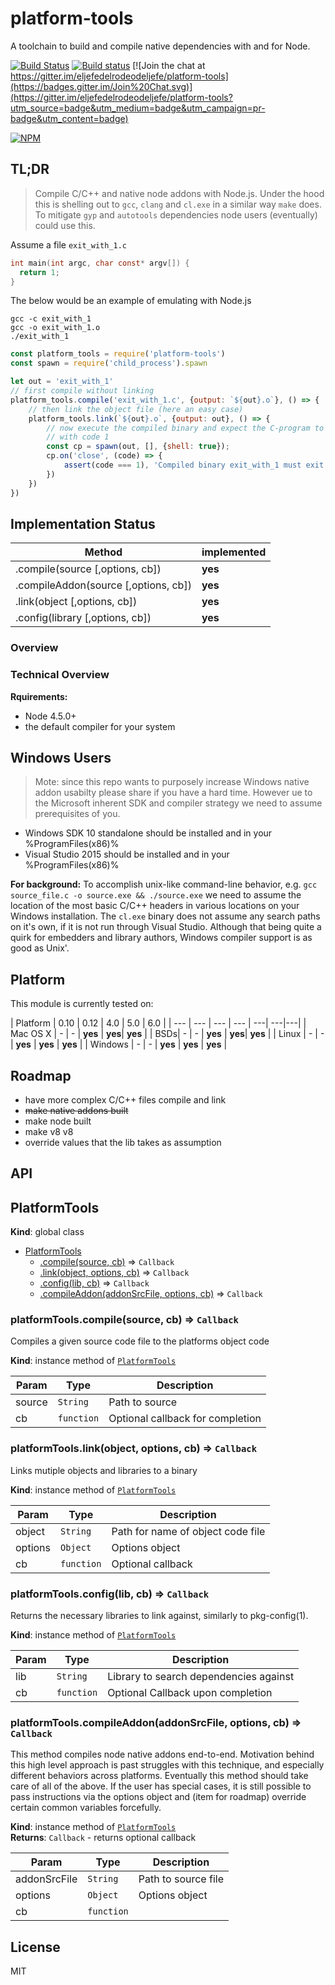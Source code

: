 # platform-tools

A toolchain to build and compile native dependencies with and for Node.

[![Build Status](https://travis-ci.org/eljefedelrodeodeljefe/platform-tools.svg?branch=master)](https://travis-ci.org/eljefedelrodeodeljefe/platform-tools) [![Build status](https://ci.appveyor.com/api/projects/status/59q34ua3i457k27x?svg=true)](https://ci.appveyor.com/project/eljefederodeodeljefe/platform-tools) [![Join the chat at https://gitter.im/eljefedelrodeodeljefe/platform-tools](https://badges.gitter.im/Join%20Chat.svg)](https://gitter.im/eljefedelrodeodeljefe/platform-tools?utm_source=badge&utm_medium=badge&utm_campaign=pr-badge&utm_content=badge)

[![NPM](https://nodei.co/npm-dl/platform-tools.png?months=6&height=2)](https://nodei.co/npm/platform-tools/)

## TL;DR

> Compile C/C++ and native node addons with Node.js. Under the hood this is shelling
out to `gcc`, `clang` and `cl.exe` in a similar way `make` does. To mitigate `gyp` and
`autotools` dependencies node users (eventually) could use this.

Assume a file `exit_with_1.c`

```c
int main(int argc, char const* argv[]) {
  return 1;
}
```

The below would be an example of emulating with Node.js

```console
gcc -c exit_with_1
gcc -o exit_with_1.o
./exit_with_1
```

```js
const platform_tools = require('platform-tools')
const spawn = require('child_process').spawn

let out = 'exit_with_1'
// first compile without linking
platform_tools.compile('exit_with_1.c', {output: `${out}.o`}, () => {
	// then link the object file (here an easy case)
	platform_tools.link(`${out}.o`, {output: out}, () => {
		// now execute the compiled binary and expect the C-program to end
		// with code 1
		const cp = spawn(out, [], {shell: true});
		cp.on('close', (code) => {
			assert(code === 1), 'Compiled binary exit_with_1 must exit with code 1')
		})
	})
})
```

## Implementation Status<a name="status"></a>
| Method | implemented |
| --- | --- |
| .compile(source [,options, cb]) | **yes** |
| .compileAddon(source [,options, cb]) | **yes** |
| .link(object [,options, cb]) | **yes** |
| .config(library [,options, cb]) | **yes** |



### Overview

### Technical Overview

**Rquirements:**
* Node 4.5.0+
* the default compiler for your system

## Windows Users

> Mote: since this repo wants to purposely increase Windows native addon usabilty
please share if you have a hard time. However ue to the Microsoft inherent SDK
and compiler strategy we need to assume prerequisites of you.

* Windows SDK 10 standalone should be installed and in your %ProgramFiles(x86)%
* Visual Studio 2015 should be installed and in your %ProgramFiles(x86)%

**For background:** To accomplish unix-like command-line behavior, e.g.
`gcc source_file.c -o source.exe && ./source.exe` we need to assume the location
of the most basic C/C++ headers in various locations on your Windows installation.
The `cl.exe` binary does not assume any search paths on it's own, if it is not
run through Visual Studio. Although that being quite a quirk for embedders and
library authors, Windows compiler support is as good as Unix'.

## Platform

This module is currently tested on:

| Platform | 0.10 | 0.12 | 4.0 | 5.0 | 6.0 |
| --- | --- | --- | --- | ---| ---|---|
| Mac OS X | - | - | **yes** | **yes**| **yes** |
| BSDs| - | - | **yes** | **yes**| **yes** |
| Linux | - | - | **yes** | **yes**  | **yes** |
| Windows | - | - | **yes** | **yes**  | **yes** |

## Roadmap

* have more complex C/C++ files compile and link
* ~~make native addons built~~
* make node built
* make v8 v8
* override values that the lib takes as assumption


## API
<a name="PlatformTools"></a>

## PlatformTools
**Kind**: global class  

* [PlatformTools](#PlatformTools)
    * [.compile(source, cb)](#PlatformTools+compile) ⇒ <code>Callback</code>
    * [.link(object, options, cb)](#PlatformTools+link) ⇒ <code>Callback</code>
    * [.config(lib, cb)](#PlatformTools+config) ⇒ <code>Callback</code>
    * [.compileAddon(addonSrcFile, options, cb)](#PlatformTools+compileAddon) ⇒ <code>Callback</code>

<a name="PlatformTools+compile"></a>

### platformTools.compile(source, cb) ⇒ <code>Callback</code>
Compiles a given source code file to the platforms object code

**Kind**: instance method of <code>[PlatformTools](#PlatformTools)</code>  

| Param | Type | Description |
| --- | --- | --- |
| source | <code>String</code> | Path to source |
| cb | <code>function</code> | Optional callback for completion |

<a name="PlatformTools+link"></a>

### platformTools.link(object, options, cb) ⇒ <code>Callback</code>
Links mutiple objects and libraries to a binary

**Kind**: instance method of <code>[PlatformTools](#PlatformTools)</code>  

| Param | Type | Description |
| --- | --- | --- |
| object | <code>String</code> | Path for name of object code file |
| options | <code>Object</code> | Options object |
| cb | <code>function</code> | Optional callback |

<a name="PlatformTools+config"></a>

### platformTools.config(lib, cb) ⇒ <code>Callback</code>
Returns the necessary libraries to link against, similarly to pkg-config(1).

**Kind**: instance method of <code>[PlatformTools](#PlatformTools)</code>  

| Param | Type | Description |
| --- | --- | --- |
| lib | <code>String</code> | Library to search dependencies against |
| cb | <code>function</code> | Optional Callback upon completion |

<a name="PlatformTools+compileAddon"></a>

### platformTools.compileAddon(addonSrcFile, options, cb) ⇒ <code>Callback</code>
This method compiles node native addons end-to-end. Motivation behind this
high level approach is past struggles with this technique, and especially
different behaviors across platforms. Eventually this method should take
care of all of the above. If the user has special cases, it is still
possible to pass instructions via the options object and (item for roadmap)
override certain common variables forcefully.

**Kind**: instance method of <code>[PlatformTools](#PlatformTools)</code>  
**Returns**: <code>Callback</code> - returns optional callback  

| Param | Type | Description |
| --- | --- | --- |
| addonSrcFile | <code>String</code> | Path to source file |
| options | <code>Object</code> | Options object |
| cb | <code>function</code> |  |

## License

MIT
